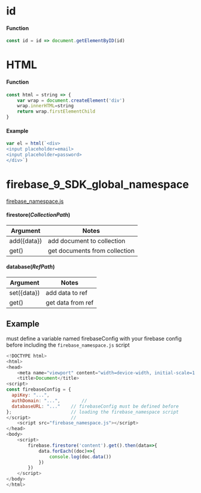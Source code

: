 # id
#### Function
```javascript
const id = id => document.getElementByID(id)
```
# HTML
#### Function
```javascript
const html = string => {
    var wrap = document.createElement('div')
    wrap.innerHTML=string
    return wrap.firstElementChild
}
```
#### Example
```javascript
var el = html(`<div>
<input placeholder=email>
<input placeholder=password>
</div>`)
```

# firebase_9_SDK_global_namespace
[firebase_namespace.js](https://raw.githubusercontent.com/eddyralston/utility-javascript/main/firebase_9_SDK_global_namespace/build/firebase_namespace.j "")
#### firestore(*CollectionPath*)

| Argument      | Notes |
| ----------- | ----------- |
| add({data})| add document to collection     |
| get()| get documents from collection        |

#### database(*RefPath*)

| Argument      | Notes |
| ----------- | ----------- |
| set({data})| add data to ref     |
| get()| get data from ref        |


## Example
must define a variable named firebaseConfig with your 
firebase config before including the `firebase_namespace.js` script
```javascript
<!DOCTYPE html>
<html>
<head>
    <meta name="viewport" content="width=device-width, initial-scale=1.0">
    <title>Document</title>
<script>
const firebaseConfig = {
  apiKey: "...",
  authDomain: "...",		//
  databaseURL: "..." 	// firebaseConfig must be defined before
};						// loading the firebase_namespace script
</script>				//
    <script src="firebase_namespace.js"></script>
</head>
<body>
    <script>
        firebase.firestore('content').get().then(data=>{
            data.forEach((doc)=>{
                console.log(doc.data())
            })
        })
    </script>
</body>
</html>
